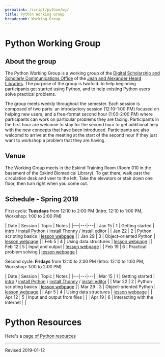 ```yaml
---
permalink: /script/python/wg/
title: Python Working Group
breadcrumb: Working Group
---
```


# Python Working Group

## About the group

The Python Working Group is a working group of the [Digital Scholarship and Scholarly Communications Office](https://www.library.vanderbilt.edu/scholarly/) of the [Jean and Alexander Heard Libraries](https://www.library.vanderbilt.edu/).  The purpose of the group is twofold: to help beginning participants get started using Python, and to help existing Python users solve practical problems.

The group meets weekly throughout the semester.  Each session is composed of two parts: an introductory session (12:10-1:00 PM) focused on helping new users, and a free-format second hour (1:00-2:00 PM) where participants can work on particular problems they are facing.  Participants in the first hour are welcome to stay for the second hour to get additional help with the new concepts that have been introduced.  Participants are also welcomd to arrive at the meeting at the start of the second hour if they just want to workshop a problem that they are having.

## Venue

The Working Group meets in the Eskind Training Room (Room 010 in the basement of the Eskind Biomedical Library).  To get there, walk past the circulation desk and veer to the left.  Take the elevators or stair down one floor, then turn right when you come out.

## Schedule - Spring 2019

First cycle: **Tuesdays** from 12:10 to 2:00 PM (Intro: 12:10 to 1:00 PM, Workshop: 1:00 to 2:00 PM)

| Date | Session | Topic | Notes |
|---|---|---|
| Jan 15 | 1 | Getting started | [intro](../) / [install Python](../install/) / [install Thonny](../thonny/) / [install editor](../editor/) |
| Jan 22 | 2 | Python scripting basics | [lesson webpage](../basics/) |
| Jan 29 | 3 | Object-oriented Python | [lesson webpage](../object/) |
| Feb 5 | 4 | Using data structures | [lesson webpage](../structures/) |
| Feb 12 | 5 | Input and output | [lesson webpage](../inout/) |
| Feb 19 | 6 | Practical problem solving | [lesson webpage](../hack/) |

Second cycle: **Fridays** from 12:10 to 2:00 PM (Intro: 12:10 to 1:00 PM, Workshop: 1:00 to 2:00 PM)

| Date | Session | Topic | Notes |
|---|---|---|
| Mar 15 | 1 | Getting started | [intro](../) / [install Python](../install/) / [install Thonny](../thonny/) / [install editor](../editor/)  |
| Mar 22 | 2 | Python scripting basics | [lesson webpage](../basics/) |
| Mar 29 | 3 | Object-oriented Python | [lesson webpage](../object/) |
| Apr 5 | 4 | Using data structures | [lesson webpage](../structures/) |
| Apr 12 | 5 | Input and output from files |  |
| Apr 19 | 6 | Interacting with the Internet |  |

# Python Resources

Here's a [page of Python resources](../)

----
Revised 2019-01-12
